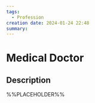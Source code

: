 ```yaml
---
tags:
  - Profession
creation date: 2024-01-24 22:48
summary:
---
```

# Medical Doctor

## Description

%%PLACEHOLDER%%

